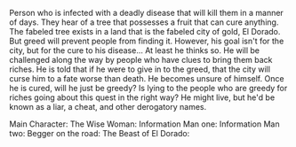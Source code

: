 Person who is infected with a deadly disease that will kill them in a manner of days. They hear of a tree that possesses a fruit that can cure anything. The fabeled tree exists in a land that is the fabeled city of gold, El Dorado. But greed will prevent people from finding it. However, his goal isn't for the city, but for the cure to his disease... At least he thinks so. He will be challenged along the way by people who have clues to bring them back riches. He is told that if he were to give in to the greed, that the city will curse him to a fate worse than death. He becomes unsure of himself. Once he is cured, will he just be greedy? Is lying to the people who are greedy for riches going about this quest in the right way? He might live, but he'd be known as a liar, a cheat, and other derogatory names.

Main Character:
The Wise Woman:
Information Man one:
Information Man two:
Begger on the road:
The Beast of El Dorado: